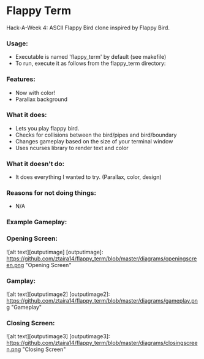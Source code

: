 # Flappy Term
Hack-A-Week 4: ASCII Flappy Bird clone inspired by Flappy Bird.

### Usage:
- Executable is named 'flappy\_term' by default (see makefile)
- To run, execute it as follows from the flappy\_term directory:

### Features:
- Now with color!
- Parallax background

### What it does:
- Lets you play flappy bird.
- Checks for collisions between the bird/pipes and bird/boundary
- Changes gameplay based on the size of your terminal window
- Uses ncurses library to render text and color

### What it doesn't do:
- It does everything I wanted to try. (Parallax, color, design)

### Reasons for not doing things:
- N/A

### Example Gameplay:

### Opening Screen:

![alt text][outputimage]
[outputimage]: https://github.com/ztaira14/flappy_term/blob/master/diagrams/openingscreen.png "Opening Screen"

### Gamplay:

![alt text][outputimage2]
[outputimage2]: https://github.com/ztaira14/flappy_term/blob/master/diagrams/gameplay.png "Gameplay"

### Closing Screen:

![alt text][outputimage3]
[outputimage3]: https://github.com/ztaira14/flappy_term/blob/master/diagrams/closingscreen.png "Closing Screen"
